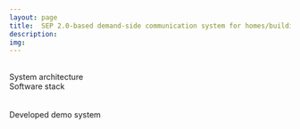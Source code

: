 ```yaml
---
layout: page
title:  SEP 2.0-based demand-side communication system for homes/buildings in smart grid
description:
img:
---
```

<div class="img_row">
    <img class="col half left" src="{{ site.baseurl }}/assets/img/1_demo_1.jpg" alt="" title="example image"/>
    <img class="col half left" src="{{ site.baseurl }}/assets/img/1_demo_2.jpg" alt="" title="example image"/>
</div>
<div class="col half caption left">System architecture</div>
<div class="col half caption left">Software stack</div>

<br/>
<br/>

<div class="img_row">
<img class="col three left" src="{{ site.baseurl }}/assets/img/1_demo_3.jpg" alt="" title="example image"/>
</div>
<div class="col three caption">
Developed demo system
</div>

